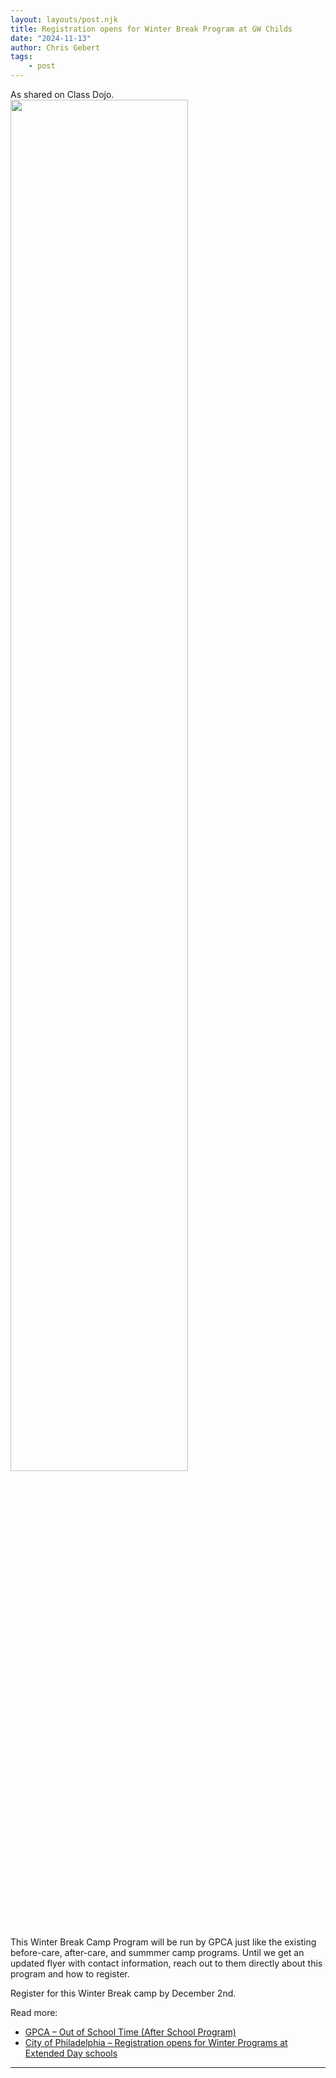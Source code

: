 ```yaml
---
layout: layouts/post.njk
title: Registration opens for Winter Break Program at GW Childs
date: "2024-11-13"
author: Chris Gebert
tags:
    - post
---
```


As shared on Class Dojo. <span class="image right img"><img src="{{'/assets/images/winter-break-registration-english.jpeg' | url}}" alt="" width="75%"></span>

This Winter Break Camp Program will be run by GPCA just like the existing before-care, after-care, and summmer camp programs. Until we get an updated flyer with contact information, reach out to them directly about this program and how to register.

Register for this Winter Break camp by December 2nd.

Read more:
- [GPCA – Out of School Time (After School Program)](https://www.gpca-phila.org/prek-8) 
- [City of Philadelphia – Registration opens for Winter Programs at Extended Day schools](https://www.phila.gov/2024-11-13-registration-opens-for-winter-programs-at-extended-day-schools/)





---
